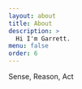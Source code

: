 ```yaml
---
layout: about
title: About
description: >
  Hi I'm Garrett.
menu: false
order: 6
---
```


Sense, Reason, Act